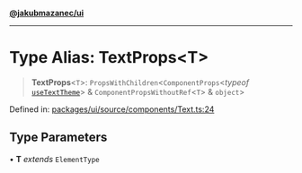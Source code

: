 [**@jakubmazanec/ui**](../README.md)

---

# Type Alias: TextProps\<T\>

> **TextProps**\<`T`\>: `PropsWithChildren`\<`ComponentProps`\<_typeof_
> [`useTextTheme`](../functions/useTextTheme.md)\> & `ComponentPropsWithoutRef`\<`T`\> & `object`\>

Defined in:
[packages/ui/source/components/Text.ts:24](https://github.com/jakubmazanec/tools/blob/66e975ab265618dba82f8e4c56654145b7ba4db7/packages/ui/source/components/Text.ts#L24)

## Type Parameters

• **T** _extends_ `ElementType`
